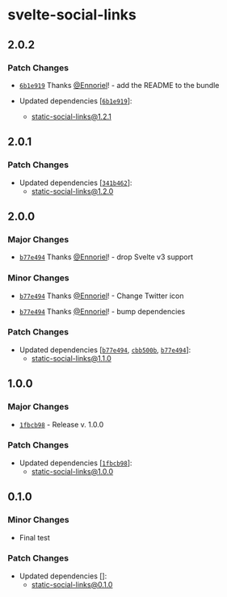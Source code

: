 # svelte-social-links

## 2.0.2

### Patch Changes

- [`6b1e919`](https://github.com/Ennoriel/social-links/commit/6b1e9192152cb0191ed52b47f321c70ff482d26b) Thanks [@Ennoriel](https://github.com/Ennoriel)! - add the README to the bundle

- Updated dependencies [[`6b1e919`](https://github.com/Ennoriel/social-links/commit/6b1e9192152cb0191ed52b47f321c70ff482d26b)]:
  - static-social-links@1.2.1

## 2.0.1

### Patch Changes

- Updated dependencies [[`341b462`](https://github.com/Ennoriel/social-links/commit/341b462a234a5845304ad00cd953e8a7080225c3)]:
  - static-social-links@1.2.0

## 2.0.0

### Major Changes

- [`b77e494`](https://github.com/Ennoriel/social-links/commit/b77e494ada42a25787bd2d90f97d061a91b210cb) Thanks [@Ennoriel](https://github.com/Ennoriel)! - drop Svelte v3 support

### Minor Changes

- [`b77e494`](https://github.com/Ennoriel/social-links/commit/b77e494ada42a25787bd2d90f97d061a91b210cb) Thanks [@Ennoriel](https://github.com/Ennoriel)! - Change Twitter icon

- [`b77e494`](https://github.com/Ennoriel/social-links/commit/b77e494ada42a25787bd2d90f97d061a91b210cb) Thanks [@Ennoriel](https://github.com/Ennoriel)! - bump dependencies

### Patch Changes

- Updated dependencies [[`b77e494`](https://github.com/Ennoriel/social-links/commit/b77e494ada42a25787bd2d90f97d061a91b210cb), [`cbb500b`](https://github.com/Ennoriel/social-links/commit/cbb500b006cf8b186b09c566d626e6149d306df4), [`b77e494`](https://github.com/Ennoriel/social-links/commit/b77e494ada42a25787bd2d90f97d061a91b210cb)]:
  - static-social-links@1.1.0

## 1.0.0

### Major Changes

- [`1fbcb98`](https://github.com/Ennoriel/social-links/commit/1fbcb98183a1c9db69e3f58c2e736dec5612569a) - Release v. 1.0.0

### Patch Changes

- Updated dependencies [[`1fbcb98`](https://github.com/Ennoriel/social-links/commit/1fbcb98183a1c9db69e3f58c2e736dec5612569a)]:
  - static-social-links@1.0.0

## 0.1.0

### Minor Changes

- Final test

### Patch Changes

- Updated dependencies []:
  - static-social-links@0.1.0
